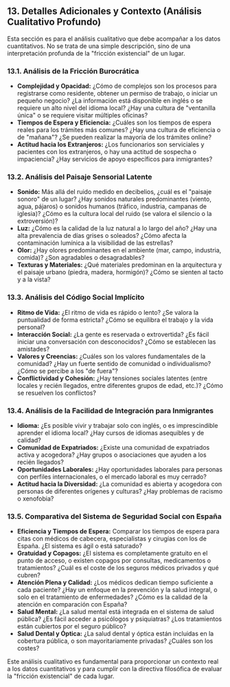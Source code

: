 ## 13. Detalles Adicionales y Contexto (Análisis Cualitativo Profundo)

Esta sección es para el análisis cualitativo que debe acompañar a los datos cuantitativos. No se trata de una simple descripción, sino de una interpretación profunda de la "fricción existencial" de un lugar.

### 13.1. Análisis de la Fricción Burocrática

*   **Complejidad y Opacidad:** ¿Cómo de complejos son los procesos para registrarse como residente, obtener un permiso de trabajo, o iniciar un pequeño negocio? ¿La información está disponible en inglés o se requiere un alto nivel del idioma local? ¿Hay una cultura de "ventanilla única" o se requiere visitar múltiples oficinas?
*   **Tiempos de Espera y Eficiencia:** ¿Cuáles son los tiempos de espera reales para los trámites más comunes? ¿Hay una cultura de eficiencia o de "mañana"? ¿Se pueden realizar la mayoría de los trámites online?
*   **Actitud hacia los Extranjeros:** ¿Los funcionarios son serviciales y pacientes con los extranjeros, o hay una actitud de sospecha o impaciencia? ¿Hay servicios de apoyo específicos para inmigrantes?

### 13.2. Análisis del Paisaje Sensorial Latente

*   **Sonido:** Más allá del ruido medido en decibelios, ¿cuál es el "paisaje sonoro" de un lugar? ¿Hay sonidos naturales predominantes (viento, agua, pájaros) o sonidos humanos (tráfico, industria, campanas de iglesia)? ¿Cómo es la cultura local del ruido (se valora el silencio o la extroversión)?
*   **Luz:** ¿Cómo es la calidad de la luz natural a lo largo del año? ¿Hay una alta prevalencia de días grises o soleados? ¿Cómo afecta la contaminación lumínica a la visibilidad de las estrellas?
*   **Olor:** ¿Hay olores predominantes en el ambiente (mar, campo, industria, comida)? ¿Son agradables o desagradables?
*   **Texturas y Materiales:** ¿Qué materiales predominan en la arquitectura y el paisaje urbano (piedra, madera, hormigón)? ¿Cómo se sienten al tacto y a la vista?

### 13.3. Análisis del Código Social Implícito

*   **Ritmo de Vida:** ¿El ritmo de vida es rápido o lento? ¿Se valora la puntualidad de forma estricta? ¿Cómo se equilibra el trabajo y la vida personal?
*   **Interacción Social:** ¿La gente es reservada o extrovertida? ¿Es fácil iniciar una conversación con desconocidos? ¿Cómo se establecen las amistades?
*   **Valores y Creencias:** ¿Cuáles son los valores fundamentales de la comunidad? ¿Hay un fuerte sentido de comunidad o individualismo? ¿Cómo se percibe a los "de fuera"?
*   **Conflictividad y Cohesión:** ¿Hay tensiones sociales latentes (entre locales y recién llegados, entre diferentes grupos de edad, etc.)? ¿Cómo se resuelven los conflictos?

### 13.4. Análisis de la Facilidad de Integración para Inmigrantes

*   **Idioma:** ¿Es posible vivir y trabajar solo con inglés, o es imprescindible aprender el idioma local? ¿Hay cursos de idiomas asequibles y de calidad?
*   **Comunidad de Expatriados:** ¿Existe una comunidad de expatriados activa y acogedora? ¿Hay grupos o asociaciones que ayuden a los recién llegados?
*   **Oportunidades Laborales:** ¿Hay oportunidades laborales para personas con perfiles internacionales, o el mercado laboral es muy cerrado?
*   **Actitud hacia la Diversidad:** ¿La comunidad es abierta y acogedora con personas de diferentes orígenes y culturas? ¿Hay problemas de racismo o xenofobia?

### 13.5. Comparativa del Sistema de Seguridad Social con España

*   **Eficiencia y Tiempos de Espera:** Comparar los tiempos de espera para citas con médicos de cabecera, especialistas y cirugías con los de España. ¿El sistema es ágil o está saturado?
*   **Gratuidad y Copagos:** ¿El sistema es completamente gratuito en el punto de acceso, o existen copagos por consultas, medicamentos o tratamientos? ¿Cuál es el coste de los seguros médicos privados y qué cubren?
*   **Atención Plena y Calidad:** ¿Los médicos dedican tiempo suficiente a cada paciente? ¿Hay un enfoque en la prevención y la salud integral, o solo en el tratamiento de enfermedades? ¿Cómo es la calidad de la atención en comparación con España?
*   **Salud Mental:** ¿La salud mental está integrada en el sistema de salud pública? ¿Es fácil acceder a psicólogos y psiquiatras? ¿Los tratamientos están cubiertos por el seguro público?
*   **Salud Dental y Óptica:** ¿La salud dental y óptica están incluidas en la cobertura pública, o son mayoritariamente privadas? ¿Cuáles son los costes?

Este análisis cualitativo es fundamental para proporcionar un contexto real a los datos cuantitativos y para cumplir con la directiva filosófica de evaluar la "fricción existencial" de cada lugar.
